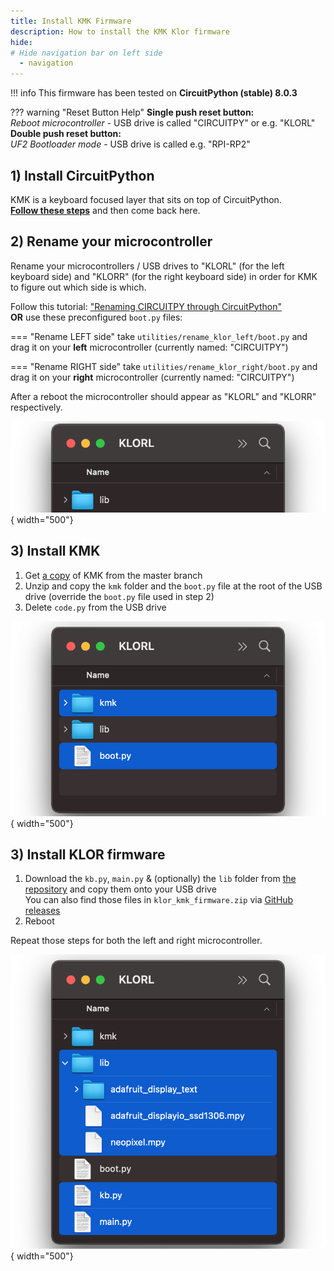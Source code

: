 ```yaml
---
title: Install KMK Firmware
description: How to install the KMK Klor firmware
hide:
# Hide navigation bar on left side
  - navigation
---
```


!!! info
    This firmware has been tested on **CircuitPython (stable) 8.0.3**

??? warning "Reset Button Help"
    **Single push reset button:**  
    *Reboot microcontroller* - USB drive is called "CIRCUITPY" or e.g. "KLORL"  
    **Double push reset button:**  
    *UF2 Bootloader mode* - USB drive is called e.g. "RPI-RP2"

## 1) Install CircuitPython

KMK is a keyboard focused layer that sits on top of CircuitPython.  
[**Follow these steps**](https://learn.adafruit.com/welcome-to-circuitpython/installing-circuitpython) and then come back here.

<!-- ![Image title](images/circuitpy_drive.png){ width="500"} -->

## 2) Rename your microcontroller
Rename your microcontrollers / USB drives to "KLORL" (for the left keyboard side) and "KLORR" (for the right keyboard side) in order for KMK to figure out which side is which. 


Follow this tutorial: ["Renaming CIRCUITPY through CircuitPython"](https://learn.adafruit.com/welcome-to-circuitpython/renaming-circuitpy#renaming-circuitpy-through-circuitpython-3014813)  
**OR** use these preconfigured `boot.py` files:

=== "Rename LEFT side"
    take `utilities/rename_klor_left/boot.py` and drag it on your **left** microcontroller (currently named: "CIRCUITPY") 

=== "Rename RIGHT side"
    take `utilities/rename_klor_right/boot.py` and drag it on your **right** microcontroller (currently named: "CIRCUITPY")

After a reboot the microcontroller should appear as "KLORL" and "KLORR" respectively.

![Image title](images/klorl_drive.png){ width="500"}

## 3) Install KMK 
1. Get [a copy](https://github.com/KMKfw/kmk_firmware/archive/refs/heads/master.zip) of KMK from the master branch 
2. Unzip and copy the `kmk` folder and the `boot.py` file at the root of the USB drive (override the `boot.py` file used in step 2)
3. Delete `code.py` from the USB drive

![Image title](images/install_kmk_drive.png){ width="500"}

## 3) Install KLOR firmware
1. Download the `kb.py`, `main.py` & (optionally) the `lib` folder from [the repository](https://github.com/moritz-john/kmk-config-klor/blob/master/firmware/) and copy them onto your USB drive  
You can also find those files in `klor_kmk_firmware.zip` via [GitHub releases](https://github.com/moritz-john/kmk-config-klor/releases)
2. Reboot

Repeat those steps for both the left and right microcontroller.

![Image title](images/install_klor_firmware_drive.png){ width="500"}
